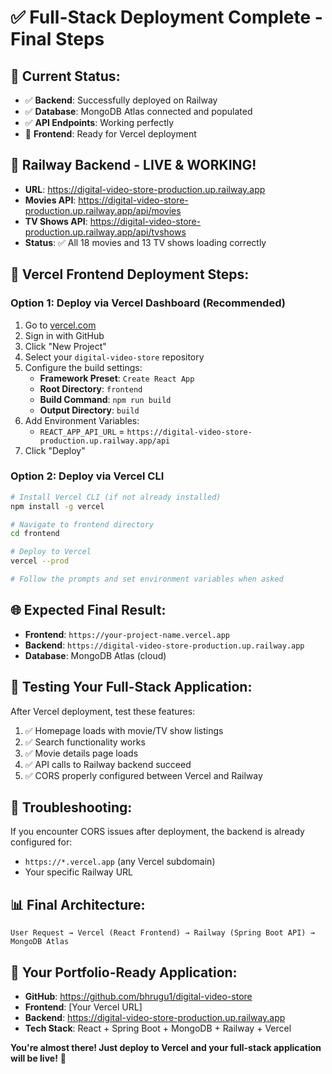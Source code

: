 # ✅ Full-Stack Deployment Complete - Final Steps

## 🎉 **Current Status:**
- ✅ **Backend**: Successfully deployed on Railway
- ✅ **Database**: MongoDB Atlas connected and populated
- ✅ **API Endpoints**: Working perfectly
- 🔄 **Frontend**: Ready for Vercel deployment

## 🚀 **Railway Backend - LIVE & WORKING!**
- **URL**: https://digital-video-store-production.up.railway.app
- **Movies API**: https://digital-video-store-production.up.railway.app/api/movies
- **TV Shows API**: https://digital-video-store-production.up.railway.app/api/tvshows
- **Status**: ✅ All 18 movies and 13 TV shows loading correctly

## 📱 **Vercel Frontend Deployment Steps:**

### **Option 1: Deploy via Vercel Dashboard (Recommended)**
1. Go to [vercel.com](https://vercel.com)
2. Sign in with GitHub
3. Click "New Project"
4. Select your `digital-video-store` repository
5. Configure the build settings:
   - **Framework Preset**: `Create React App`
   - **Root Directory**: `frontend`
   - **Build Command**: `npm run build`
   - **Output Directory**: `build`
6. Add Environment Variables:
   - `REACT_APP_API_URL` = `https://digital-video-store-production.up.railway.app/api`
7. Click "Deploy"

### **Option 2: Deploy via Vercel CLI**
```bash
# Install Vercel CLI (if not already installed)
npm install -g vercel

# Navigate to frontend directory
cd frontend

# Deploy to Vercel
vercel --prod

# Follow the prompts and set environment variables when asked
```

## 🌐 **Expected Final Result:**
- **Frontend**: `https://your-project-name.vercel.app`
- **Backend**: `https://digital-video-store-production.up.railway.app`
- **Database**: MongoDB Atlas (cloud)

## 🧪 **Testing Your Full-Stack Application:**
After Vercel deployment, test these features:
1. ✅ Homepage loads with movie/TV show listings
2. ✅ Search functionality works
3. ✅ Movie details page loads
4. ✅ API calls to Railway backend succeed
5. ✅ CORS properly configured between Vercel and Railway

## 🔧 **Troubleshooting:**
If you encounter CORS issues after deployment, the backend is already configured for:
- `https://*.vercel.app` (any Vercel subdomain)
- Your specific Railway URL

## 📊 **Final Architecture:**
```
User Request → Vercel (React Frontend) → Railway (Spring Boot API) → MongoDB Atlas
```

## 🎯 **Your Portfolio-Ready Application:**
- **GitHub**: https://github.com/bhrugu1/digital-video-store
- **Frontend**: [Your Vercel URL]
- **Backend**: https://digital-video-store-production.up.railway.app
- **Tech Stack**: React + Spring Boot + MongoDB + Railway + Vercel

**You're almost there! Just deploy to Vercel and your full-stack application will be live!** 🚀
